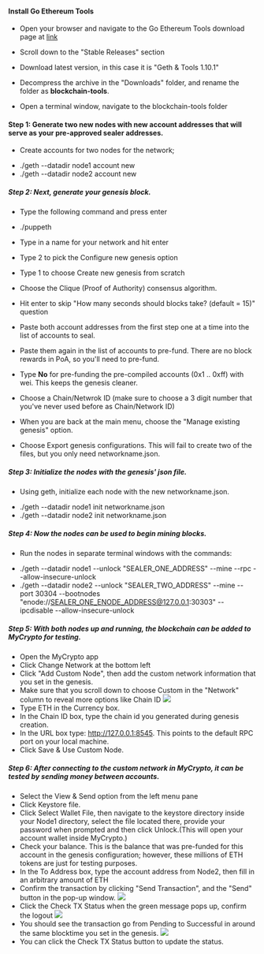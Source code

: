 
#### Install Go Ethereum Tools

* Open your browser and navigate to the Go Ethereum Tools download page at [link](https://geth.ethereum.org/downloads/)

* Scroll down to the "Stable Releases" section

* Download latest version, in this case it is "Geth & Tools 1.10.1" 

* Decompress the archive in the "Downloads" folder, and rename the folder as **blockchain-tools**. 

* Open a terminal window, navigate to the blockchain-tools folder

#### Step 1: Generate two new nodes with new account addresses that will serve as your pre-approved sealer addresses.

* Create accounts for two nodes for the network;

- ./geth --datadir node1 account new
- ./geth --datadir node2 account new

##### Step 2: Next, generate your genesis block.

* Type the following command and press enter
 
 - ./puppeth

* Type in a name for your network and hit enter

* Type 2 to pick the Configure new genesis option
* Type 1 to choose Create new genesis from scratch
* Choose the Clique (Proof of Authority) consensus algorithm.
* Hit enter to skip "How many seconds should blocks take? (default = 15)" question

* Paste both account addresses from the first step one at a time into the list of accounts to seal. 

* Paste them again in the list of accounts to pre-fund. There are no block rewards in PoA, so you'll need to pre-fund.

* Type **No** for pre-funding the pre-compiled accounts (0x1 .. 0xff) with wei. This keeps the genesis cleaner.

* Choose a Chain/Netwrok ID (make sure to choose a 3 digit number that you've never used before as Chain/Network ID)

* When you are back at the main menu, choose the "Manage existing genesis" option.

* Choose Export genesis configurations. This will fail to create two of the files, but you only need networkname.json.

##### Step 3: Initialize the nodes with the genesis' json file.

* Using geth, initialize each node with the new networkname.json.

- ./geth --datadir node1 init networkname.json
- ./geth --datadir node2 init networkname.json

##### Step 4: Now the nodes can be used to begin mining blocks.

* Run the nodes in separate terminal windows with the commands:

- ./geth --datadir node1 --unlock "SEALER_ONE_ADDRESS" --mine --rpc --allow-insecure-unlock
- ./geth --datadir node2 --unlock "SEALER_TWO_ADDRESS" --mine --port 30304 --bootnodes "enode://SEALER_ONE_ENODE_ADDRESS@127.0.0.1:30303" --ipcdisable --allow-insecure-unlock
  
##### Step 5: With both nodes up and running, the blockchain can be added to MyCrypto for testing.

* Open the MyCrypto app
* Click Change Network at the bottom left
* Click "Add Custom Node", then add the custom network information that you set in the genesis.
* Make sure that you scroll down to choose Custom in the "Network" column to reveal more options like Chain ID
![](custom_node.png)
* Type ETH in the Currency box.
* In the Chain ID box, type the chain id you generated during genesis creation.
* In the URL box type: http://127.0.0.1:8545.  This points to the default RPC port on your local machine.
* Click Save & Use Custom Node.

##### Step 6: After connecting to the custom network in MyCrypto, it can be tested by sending money between accounts.

* Select the View & Send option from the left menu pane
* Click Keystore file.
* Click Select Wallet File, then navigate to the keystore directory inside your Node1 directory, select the file located there, provide your password when prompted and then click Unlock.(This will open your account wallet inside MyCrypto.)
* Check your balance. This is the balance that was pre-funded for this account in the genesis configuration; however, these millions of ETH tokens are just for testing purposes.
* In the To Address box, type the account address from Node2, then fill in an arbitrary amount of ETH
* Confirm the transaction by clicking "Send Transaction", and the "Send" button in the pop-up window.
![](number_of_ETH_sent.png)
* Click the Check TX Status when the green message pops up, confirm the logout
![](TX_hash.png)
* You should see the transaction go from Pending to Successful in around the same blocktime you set in the genesis.
![](transaction_pending.png)
* You can click the Check TX Status button to update the status.











